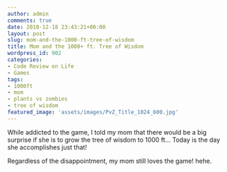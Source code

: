 ```yaml
---
author: admin
comments: true
date: 2010-12-18 23:43:21+00:00
layout: post
slug: mom-and-the-1000-ft-tree-of-wisdom
title: Mom and the 1000+ ft. Tree of Wisdom
wordpress_id: 902
categories:
- Code Review on Life
- Games
tags:
- 1000ft
- mom
- plants vs zombies
- tree of wisdom
featured_image: 'assets/images/PvZ_Title_1024_600.jpg'
---
```


While addicted to the game, I told my mom that there would be a big surprise if she is to grow the tree of wisdom to 1000 ft... Today is the day she accomplishes just that!

Regardless of the disappointment, my mom still loves the game! hehe.
